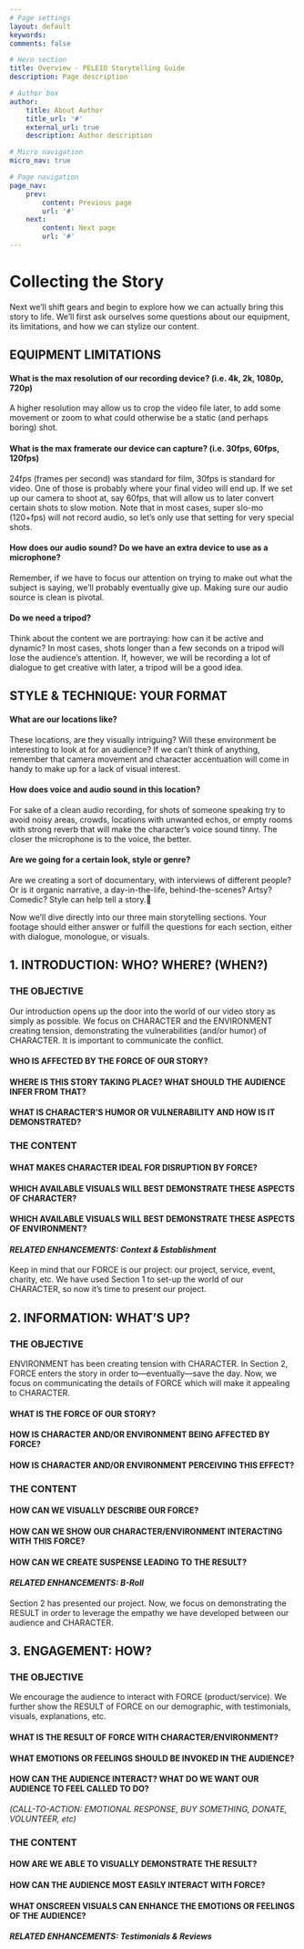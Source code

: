 ```yaml
---
# Page settings
layout: default
keywords:
comments: false

# Hero section
title: Overview - PELEIO Storytelling Guide
description: Page description

# Author box
author:
    title: About Author
    title_url: '#'
    external_url: true
    description: Author description

# Micro navigation
micro_nav: true

# Page navigation
page_nav:
    prev:
        content: Previous page
        url: '#'
    next:
        content: Next page
        url: '#'
---
```



# Collecting the Story
Next we’ll shift gears and begin to explore how we can actually bring this story to life. We’ll first ask ourselves some questions about our equipment, its limitations, and how we can stylize our content.

## EQUIPMENT LIMITATIONS
#### What is the max resolution of our recording device? (i.e. 4k, 2k, 1080p, 720p)
A higher resolution may allow us to crop the video file later, to add some movement or zoom to what could otherwise be a static (and perhaps boring) shot.

#### What is the max framerate our device can capture? (i.e. 30fps, 60fps, 120fps)
24fps (frames per second) was standard for film, 30fps is standard for video. One of those is probably where your final video will end up. If we set up our camera to shoot at, say 60fps, that will allow us to later convert certain shots to slow motion. Note that in most cases, super slo-mo (120+fps) will not record audio, so let’s only use that setting for very special shots.

#### How does our audio sound? Do we have an extra device to use as a microphone?
Remember, if we have to focus our attention on trying to make out what the subject is saying, we’ll probably eventually give up. Making sure our audio source is clean is pivotal.

#### Do we need a tripod?
Think about the content we are portraying: how can it be active and dynamic? In most cases, shots longer than a few seconds on a tripod will lose the audience’s attention. If, however, we will be recording a lot of dialogue to get creative with later, a tripod will be a good idea.

## STYLE & TECHNIQUE: YOUR FORMAT
#### What are our locations like?
These locations, are they visually intriguing? Will these environment be interesting to look at for an audience? If we can’t think of anything, remember that camera movement and character accentuation will come in handy to make up for a lack of visual interest.

#### How does voice and audio sound in this location?
For sake of a clean audio recording, for shots of someone speaking try to avoid noisy areas, crowds, locations with unwanted echos, or empty rooms with strong reverb that will make the character’s voice sound tinny. The closer the microphone is to the voice, the better.

#### Are we going for a certain look, style or genre?
Are we creating a sort of documentary, with interviews of different people? Or is it organic narrative, a day-in-the-life, behind-the-scenes? Artsy? Comedic? Style can help tell a story.

Now we’ll dive directly into our three main storytelling sections. Your footage should either answer or fulfill the questions for each section, either with dialogue, monologue, or visuals.

## 1.     INTRODUCTION: WHO? WHERE? (WHEN?)

### THE OBJECTIVE
Our introduction opens up the door into the world of our video story as simply as possible. We focus on CHARACTER and the ENVIRONMENT creating tension, demonstrating the vulnerabilities (and/or humor) of CHARACTER. It is important to communicate the conflict.

#### WHO IS AFFECTED BY THE FORCE OF OUR STORY? 




#### WHERE IS THIS STORY TAKING PLACE? WHAT SHOULD THE AUDIENCE INFER FROM THAT?




#### WHAT IS CHARACTER’S HUMOR OR VULNERABILITY AND HOW IS IT DEMONSTRATED?



### THE CONTENT
#### WHAT MAKES CHARACTER IDEAL FOR DISRUPTION BY FORCE?




#### WHICH AVAILABLE VISUALS WILL BEST DEMONSTRATE THESE ASPECTS OF CHARACTER?




#### WHICH AVAILABLE VISUALS WILL BEST DEMONSTRATE THESE ASPECTS OF ENVIRONMENT?



#### <em>RELATED ENHANCEMENTS: Context & Establishment</em>


Keep in mind that our FORCE is our project: our project, service, event, charity, etc. We have used Section 1 to set-up the world of our CHARACTER, so now it’s time to present our project.

## 2.     INFORMATION: WHAT’S UP?
### THE OBJECTIVE
ENVIRONMENT has been creating tension with CHARACTER. In Section 2, FORCE enters the story in order to—eventually—save the day. Now, we focus on communicating the details of FORCE which will make it appealing to CHARACTER.

#### WHAT IS THE FORCE OF OUR STORY?




#### HOW IS CHARACTER AND/OR ENVIRONMENT BEING AFFECTED BY FORCE?




#### HOW IS CHARACTER AND/OR ENVIRONMENT PERCEIVING THIS EFFECT?



### THE CONTENT
#### HOW CAN WE VISUALLY DESCRIBE OUR FORCE?




#### HOW CAN WE SHOW OUR CHARACTER/ENVIRONMENT INTERACTING WITH THIS FORCE?



#### HOW CAN WE CREATE SUSPENSE LEADING TO THE RESULT?



#### <em>RELATED ENHANCEMENTS: B-Roll</em>

Section 2 has presented our project. Now, we focus on demonstrating the RESULT in order to leverage the empathy we have developed between our audience and CHARACTER.

## 3.       ENGAGEMENT: HOW?
### THE OBJECTIVE
We encourage the audience to interact with FORCE (product/service). We further show the RESULT of FORCE on our demographic, with testimonials, visuals, explanations, etc.

#### WHAT IS THE RESULT OF FORCE WITH CHARACTER/ENVIRONMENT?




#### WHAT EMOTIONS OR FEELINGS SHOULD BE INVOKED IN THE AUDIENCE?



#### HOW CAN THE AUDIENCE INTERACT? WHAT DO WE WANT OUR AUDIENCE TO FEEL CALLED TO DO?
<em>(CALL-TO-ACTION: EMOTIONAL RESPONSE, BUY SOMETHING, DONATE, VOLUNTEER, etc)</em>



### THE CONTENT
#### HOW ARE WE ABLE TO VISUALLY DEMONSTRATE THE RESULT?




#### HOW CAN THE AUDIENCE MOST EASILY INTERACT WITH FORCE?




#### WHAT ONSCREEN VISUALS CAN ENHANCE THE EMOTIONS OR FEELINGS OF THE AUDIENCE?



#### <em>RELATED ENHANCEMENTS: Testimonials & Reviews</em>
